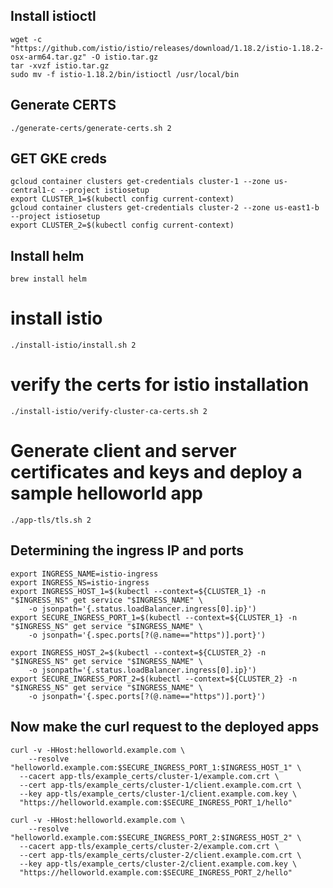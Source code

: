 ## Install istioctl
```
wget -c "https://github.com/istio/istio/releases/download/1.18.2/istio-1.18.2-osx-arm64.tar.gz" -O istio.tar.gz
tar -xvzf istio.tar.gz
sudo mv -f istio-1.18.2/bin/istioctl /usr/local/bin
```

## Generate CERTS
```
./generate-certs/generate-certs.sh 2
```

## GET GKE creds
```
gcloud container clusters get-credentials cluster-1 --zone us-central1-c --project istiosetup
export CLUSTER_1=$(kubectl config current-context)
gcloud container clusters get-credentials cluster-2 --zone us-east1-b --project istiosetup
export CLUSTER_2=$(kubectl config current-context)
```

## Install helm
```
brew install helm
```

# install istio
```
./install-istio/install.sh 2
```

# verify the certs for istio installation
```
./install-istio/verify-cluster-ca-certs.sh 2
```

# Generate client and server certificates and keys and deploy a sample helloworld app
```
./app-tls/tls.sh 2
```
## Determining the ingress IP and ports
```
export INGRESS_NAME=istio-ingress
export INGRESS_NS=istio-ingress
export INGRESS_HOST_1=$(kubectl --context=${CLUSTER_1} -n "$INGRESS_NS" get service "$INGRESS_NAME" \
    -o jsonpath='{.status.loadBalancer.ingress[0].ip}')
export SECURE_INGRESS_PORT_1=$(kubectl --context=${CLUSTER_1} -n "$INGRESS_NS" get service "$INGRESS_NAME" \
    -o jsonpath='{.spec.ports[?(@.name=="https")].port}')

export INGRESS_HOST_2=$(kubectl --context=${CLUSTER_2} -n "$INGRESS_NS" get service "$INGRESS_NAME" \
    -o jsonpath='{.status.loadBalancer.ingress[0].ip}')
export SECURE_INGRESS_PORT_2=$(kubectl --context=${CLUSTER_2} -n "$INGRESS_NS" get service "$INGRESS_NAME" \
    -o jsonpath='{.spec.ports[?(@.name=="https")].port}')
```

## Now make the curl request to the deployed apps
```
curl -v -HHost:helloworld.example.com \
    --resolve "helloworld.example.com:$SECURE_INGRESS_PORT_1:$INGRESS_HOST_1" \
  --cacert app-tls/example_certs/cluster-1/example.com.crt \
  --cert app-tls/example_certs/cluster-1/client.example.com.crt \
  --key app-tls/example_certs/cluster-1/client.example.com.key \
  "https://helloworld.example.com:$SECURE_INGRESS_PORT_1/hello"

curl -v -HHost:helloworld.example.com \
    --resolve "helloworld.example.com:$SECURE_INGRESS_PORT_2:$INGRESS_HOST_2" \
  --cacert app-tls/example_certs/cluster-2/example.com.crt \
  --cert app-tls/example_certs/cluster-2/client.example.com.crt \
  --key app-tls/example_certs/cluster-2/client.example.com.key \
  "https://helloworld.example.com:$SECURE_INGRESS_PORT_2/hello"
```